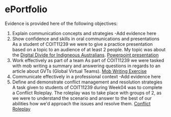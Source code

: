 # ePortfolio
Evidence is provided here of the following objectives:
1. Explain communication concepts and strategies
  -Add evidence here
2. Show confidence and skills in oral communications and presentations
  As a student of COIT11239 we were to give a practice presentation based on a topic to an audience of at least 2 people. My topic was about the [Digital Divide for Indigneous Australians](Practice%20Presentation.m4v).   [Powerpoint presentation](Digital%20Divide%20for%20Indigenous%20Australians.pptx)
3. Work effectively as part of a team
  As part of COIT11239 we were tasked with mob writing a summary and answering questions in regards to an article about GVTs (Global Virtual Teams). [Mob Writing Exercise](COIT11239%20Mob%20Writing.docx)
4. Communicate effectively in a professional context
  -Add evidence here
5. Define and demonstrate conflict management and resolution strategies
  A task given to students of COIT11239 during Week04 was to complete a Conflict Roleplay. The roleplay was to take place with groups of 2, as we were to understand the scenario and answer to the best of our abilities how we'd approach the issues and resolve them. [Conflict Roleplay](Wk4%20Conflict%20Scenario%20Finished.docx)
